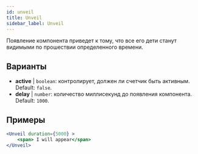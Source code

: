 ```yaml
---
id: unveil 
title: Unveil
sidebar_label: Unveil
---
```


Появление компонента приведет к тому, что все его дети станут видимыми по прошествии определенного времени.

## Варианты

* __active__ | `boolean`: контролирует, должен ли счетчик быть активным. Default: `false`.
* __delay__ | `number`: количество миллисекунд до появления компонента. Default: `1000`.


## Примеры

```jsx live
<Unveil duration={5000} >
    <span> I will appear</span>
</Unveil>
```



